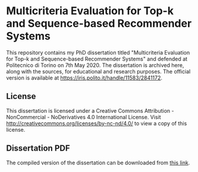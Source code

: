 # Multicriteria Evaluation for Top-k and Sequence-based Recommender Systems

This repository contains my PhD dissertation titled "Multicriteria Evaluation for Top-k and Sequence-based Recommender Systems" and defended at Politecnico di Torino on 7th May 2020. The dissertation is archived here, along with the sources, for educational and research purposes. The official version is available at <https://iris.polito.it/handle/11583/2841172>.

## License
This dissertation is licensed under a Creative Commons Attribution - NonCommercial - NoDerivatives 4.0 International License. Visit <http://creativecommons.org/licenses/by-nc-nd/4.0/> to view a copy of this license.

## Dissertation PDF
The compiled version of the dissertation can be downloaded from [this link](https://github.com/diegmonti/phd-dissertation/releases/download/v1.0.0/phd-dissertation.pdf).
